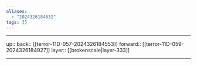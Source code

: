 ```yaml
---
aliases:
  - "2024326184632"
tags: []
---
```




***

up:: 
back:: [[terror-11D-057-2024326184553]]
forward:: [[terror-11D-059-2024326184927]]
layer:: [[brokenscale|layer-333]]

***

